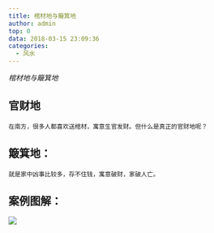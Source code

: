 ```yaml
---
title: 棺材地与簸箕地
author: admin
top: 0
data: 2018-03-15 23:09:36
categories: 
  - 风水
---
```

*棺材地与簸箕地*

官财地
--------
	在南方，很多人都喜欢送棺材，寓意生官发财。但什么是真正的官财地呢？
    

簸箕地：
--------
	
    就是家中凶事比较多，存不住钱，寓意破财，家破人亡。



案例图解：
--------

![](http://fs-image.pull.net.cn/18-3-15/9722412.jpg!800)
